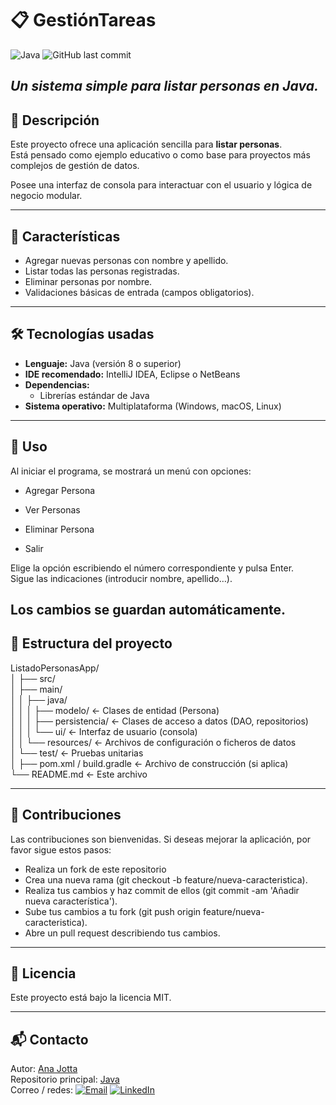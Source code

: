 # 📋 GestiónTareas
![Java](https://img.shields.io/badge/Java-ED8B00?style=for-the-badge&logo=java&logoColor=white)
![GitHub last commit](https://img.shields.io/github/last-commit/AnaJotta/ListadoPersonasApp)

_Un sistema simple para listar personas en Java._
---
## 📌 Descripción

Este proyecto ofrece una aplicación sencilla para **listar personas**.  
Está pensado como ejemplo educativo o como base para proyectos más complejos de gestión de datos.

Posee una interfaz de consola para interactuar con el usuario y lógica de negocio modular.

---

## 🚀 Características

- Agregar nuevas personas con nombre y apellido.  
- Listar todas las personas registradas.  
- Eliminar personas por nombre.  
- Validaciones básicas de entrada (campos obligatorios).

---

## 🛠 Tecnologías usadas

- **Lenguaje:** Java (versión 8 o superior)  
- **IDE recomendado:** IntelliJ IDEA, Eclipse o NetBeans  
- **Dependencias:**  
  - Librerías estándar de Java  
- **Sistema operativo:** Multiplataforma (Windows, macOS, Linux)

---

## 🎯 Uso

Al iniciar el programa, se mostrará un menú con opciones:

- Agregar Persona

- Ver Personas

- Eliminar Persona

- Salir

Elige la opción escribiendo el número correspondiente y pulsa Enter.<br>
Sigue las indicaciones (introducir nombre, apellido…).<br>

Los cambios se guardan automáticamente.
---

## 📁 Estructura del proyecto

ListadoPersonasApp/<br>
│
├── src/<br>
│   ├── main/<br>
│   │   ├── java/<br>
│   │   │   ├── modelo/         ← Clases de entidad (Persona)<br>
│   │   │   ├── persistencia/   ← Clases de acceso a datos (DAO, repositorios)<br>
│   │   │   └── ui/             ← Interfaz de usuario (consola)<br>
│   │   └── resources/          ← Archivos de configuración o ficheros de datos<br>
│   └── test/                   ← Pruebas unitarias<br>
│
├── pom.xml / build.gradle       ← Archivo de construcción (si aplica)<br>
└── README.md                    ← Este archivo<br>


---


## 👏 Contribuciones

Las contribuciones son bienvenidas. Si deseas mejorar la aplicación, por favor sigue estos pasos:

- Realiza un fork de este repositorio
- Crea una nueva rama (git checkout -b feature/nueva-caracteristica).
- Realiza tus cambios y haz commit de ellos (git commit -am 'Añadir nueva característica').
- Sube tus cambios a tu fork (git push origin feature/nueva-caracteristica).
- Abre un pull request describiendo tus cambios.

---

## 📜 Licencia
Este proyecto está bajo la licencia MIT.

---

## 📬 Contacto
Autor: [Ana Jotta](https://github.com/AnaJotta)<br>
Repositorio principal: [Java](https://github.com/AnaJotta/Java)<br>
Correo / redes: [![Email](https://img.shields.io/badge/Email-Contact-red?style=flat-square&logo=gmail&logoColor=white)](mailto:anajessicamarinmorales@gmail.com)
[![LinkedIn](https://img.shields.io/badge/LinkedIn-Connect-blue?style=flat-square&logo=linkedin&logoColor=white)](https://www.linkedin.com/in/ana-j-marin-morales/)
